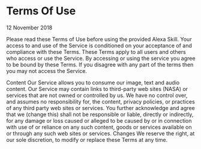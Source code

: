 # Terms Of Use
12 November 2018


Please read these Terms of Use  before using the provided Alexa Skill.
Your access to and use of the Service is conditioned on your acceptance of and compliance with
these Terms. These Terms apply to all users and others who access or use the Service.
By accessing or using the service you agree to be bound by these Terms. If you disagree
with any part of the terms then you may not access the Service.

Content
Our Service allows you to consume our image, text and audio content.
Our Service may contain links to third-party web sites (NASA) or services that are not owned or controlled
by us.
We have no control over, and assumes no responsibility for, the content,
privacy policies, or practices of any third party web sites or services. You further acknowledge and
agree that we (change this) shall not be responsible or liable, directly or indirectly, for any
damage or loss caused or alleged to be caused by or in connection with use of or reliance on any
such content, goods or services available on or through any such web sites or services.
Changes
We reserve the right, at our sole discretion, to modify or replace these Terms at any time. 
